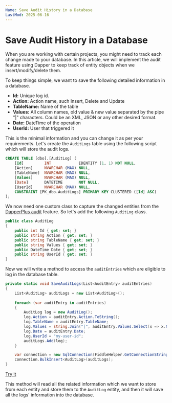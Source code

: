 ```yaml
---
Name: Save Audit History in a Database
LastMod: 2025-06-16
---
```


# Save Audit History in a Database

When you are working with certain projects, you might need to track each change made to your database. In this article, we will implement the audit feature using Dapper to keep track of entity objects when we insert/modify/delete them.

To keep things simple, we want to save the following detailed information in a database.

 - **Id:** Unique log id.
 - **Action:** Action name, such Insert, Delete and Update
 - **TableName:** Name of the table
 - **Values:** All column names, old value & new value separated by the pipe "|" characters. Could be an XML, JSON or any other desired format. 
 - **Date:** DateTime of the operation
 - **UserId:** User that triggered it
 
This is the minimal information and you can change it as per your requirements. Let's create the `AuditLogs` table using the following script which will store the audit logs.

```sql
CREATE TABLE [dbo].[AuditLog] (
    [Id]         INT            IDENTITY (1, 1) NOT NULL,
    [Action]     NVARCHAR (MAX) NULL,
    [TableName]  NVARCHAR (MAX) NULL,
    [Values]     NVARCHAR (MAX) NULL,
    [Date]       DATETIME       NOT NULL,
    [UserId]     NVARCHAR (MAX) NULL,
    CONSTRAINT [PK_dbo.AuditLogs] PRIMARY KEY CLUSTERED ([Id] ASC)
);
```

We now need one custom class to capture the changed entities from the [DapperPlus audit](../audit.md) feature. So let's add the following `AuditLog` class.

```csharp
public class AuditLog
{
	public int Id { get; set; }
	public string Action { get; set; }
	public string TableName { get; set; }
	public string Values { get; set; }
	public DateTime Date { get; set; }
	public string UserId { get; set; }
}
```

Now we will write a method to access the `auditEntries` which are eligible to log in the database table.

```csharp
private static void SaveAuditLogs(List<AuditEntry> auditEntries)
{
	List<AuditLog> auditLogs = new List<AuditLog>();
	
	foreach (var auditEntry in auditEntries)
	{
		AuditLog log = new AuditLog();
		log.Action = auditEntry.Action.ToString();                       
		log.TableName = auditEntry.TableName;
		log.Values = string.Join("|", auditEntry.Values.Select(x => x.ColumnName + ";" + (x.OldValue ?? "") + ";" + (x.NewValue ?? "")));
		log.Date = auditEntry.Date;
		log.UserId = "my-user-id";
		auditLogs.Add(log);
	}

	var connection = new SqlConnection(FiddleHelper.GetConnectionStringSqlServer());
	connection.BulkInsert<AuditLog>(auditLogs);
}
```
[Try it](https://dotnetfiddle.net/A3UaWJ)

This method will read all the related information which we want to store from each entity and store them to the `AuditLog` entity, and then it will save all the logs' information into the database.